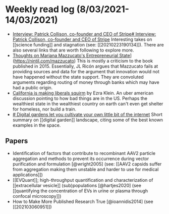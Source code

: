 # Weekly read log (8/03/2021-14/03/2021)
- [Interview: Patrick Collison, co-founder and CEO of Stripe# Interview: Patrick Collison, co-founder and CEO of Stripe](https://noahpinion.substack.com/p/interview-patrick-collison-co-founder)
    Interesting takes on [[science funding]] and stagnation (see: [[20210223190134]]). There are also several links that are worth following to explore more.  
- [Thoughts on Mariana Mazzucato's Entrepreneurial State](https://nintil.com/mazzucato)](https://nintil.com/mazzucato)
    This is mostly a criticism to the book published in 2015. Essentially, JL Ricón argues that Mazzucato fails at providing sources and data for the argument that innovation would not have happened without the state support. They are convoluted arguments regarding routing of money through banks which may have had a public origin. 
- [California is making liberals squirm](https://www.nytimes.com/2021/02/11/opinion/california-san-francisco-schools.html) by Ezra Klein. An uber american discussion pointing to how bad things are in the US. Perhaps the wealthiest state in the wealthiest country on earth can't even get shelter for homeless, nor build a train. 
- [# Digital gardens let you cultivate your own little bit of the internet](https://www.technologyreview.com/2020/09/03/1007716/digital-gardens-let-you-cultivate-your-own-little-bit-of-the-internet/) Short summary on [[digital garden]] landscape, citing some of the best known examples in the space. 

## Papers
- Identification of factors that contribute to recombinant AAV2 particle aggregation and methods to prevent its occurrence during vector purification and formulation [@wright2005] (see: [[AAV2 capsids suffer from aggregation making them unstable and harder to use for medical applications]])
- [[EVQuant]]; high-throughput quantification and characterization of [[extracellular vesicle]] (sub)populations [@hartjes2020] (see [[quantifying the concentration of EVs in urine or plasma through confocal microscopy]])
- How to Make More Published Research True [@ioannidis2014] (see [[202103060951]])
